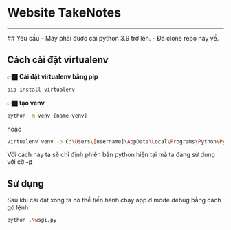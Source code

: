 # Website TakeNotes
<hr>
## Yêu cầu
- Máy phải được cài python 3.9 trở lên.
- Đã clone repo này về.

## Cách cài đặt virtualenv

👉🏿 **Cài đặt virtualenv bằng pip**
```Bash
pip install virtualenv
```
👉🏿 **tạo venv**
```Bash
python -m venv [name venv] 
```
hoặc
```Bash
virtualenv venv -p C:\Users\[username]\AppData\Local\Programs\Python\Python39\python.exe
```
Với cách này ta sẽ chỉ định phiên bản python hiện tại mà ta đang sử dụng với cờ **-p**

## Sử dụng
Sau khi cài đặt xong ta có thể tiến hành chạy app ở mode debug bằng cách gõ lệnh
```Bash
python .\wsgi.py
```
